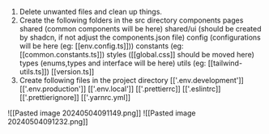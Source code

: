 1. Delete unwanted files and clean up things.
2. Create the following folders in the src directory
		components
			pages
			shared (common components will be here)
			shared/ui (should be created by shadcn, if not adjust the components.json file)
		config (configurations will be here (eg: [[env.config.ts]]))
		constants (eg: [[common.constants.ts]])
		styles ([[global.css]] should be moved here)
		types (enums,types and interface will be here)
		utils (eg: [[tailwind-utils.ts]])
		[[version.ts]]
3. Create following files in the project directory
		[['.env.development']]
		[['.env.production']]
		[['.env.local']]
		[['.prettierrc]]
		[['.eslintrc]]
		[['.prettierignore]]
		[['.yarnrc.yml]]

![[Pasted image 20240504091149.png]]
![[Pasted image 20240504091232.png]]